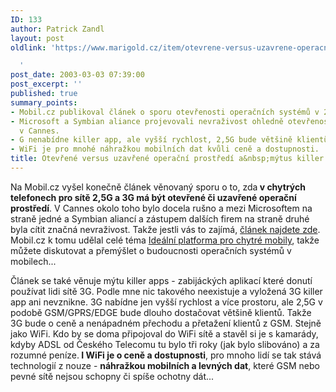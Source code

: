 ```yaml
---
ID: 133
author: Patrick Zandl
layout: post
oldlink: 'https://www.marigold.cz/item/otevrene-versus-uzavrene-operacni-prostredi-a-mytus-killer-app

  '
post_date: 2003-03-03 07:39:00
post_excerpt: ''
published: true
summary_points:
- Mobil.cz publikoval článek o sporu otevřenosti operačních systémů v 2,5G/3G telefonech.
- Microsoft a Symbian aliance projevovali nevraživost ohledně otevřenosti systémů
  v Cannes.
- G nenabídne killer app, ale vyšší rychlost, 2,5G bude většině klientů dlouho stačit.
- WiFi je pro mnohé náhražkou mobilních dat kvůli ceně a dostupnosti.
title: Otevřené versus uzavřené operační prostředí a&nbsp;mýtus killer app
---
```


<p>
Na Mobil.cz vyšel konečně článek věnovaný sporu o to, zda<STRONG> v chytrých telefonech pro sítě 2,5G a 3G má být otevřené či uzavřené operační prostředí</STRONG>. V Cannes okolo toho bylo docela rušno a mezi Microsoftem na straně jedné a Symbian aliancí a zástupem dalších firem na straně druhé byla cítit značná nevraživost. Takže jestli vás to zajímá, <A href="http://www.mobil.cz/mobilni_komunikace/mobilni_technologie/UMTS/opensys030224.html" target=_blank>článek najdete zde</A>. Mobil.cz k tomu udělal celé téma <A href="http://www.mobil.cz/domov/platformasmartphony030303.html" target=_blank>Ideální platforma pro chytré mobily</A>, takže můžete diskutovat a přemýšlet o budoucnosti operačních systémů v mobilech...</p>

<p>
Článek se také věnuje mýtu killer apps - zabijáckých aplikací které donutí používat lidi sítě 3G. Podle mne nic takového neexistuje a vyložená 3G killer app ani nevznikne. 3G nabídne jen vyšší rychlost a více prostoru, ale 2,5G v podobě GSM/GPRS/EDGE bude dlouho dostačovat většině klientů. Takže 3G bude o ceně a nenápadném přechodu a přetažení klientů z GSM. Stejně jako WiFi. Kdo by se doma připojoval do WiFi sítě a stavěl si je s kamarády, kdyby ADSL od Českého Telecomu tu bylo tři roky (jak bylo slibováno) a za rozumné peníze.<STRONG> I WiFi je o ceně a dostupnosti</STRONG>, pro mnoho lidí se tak stává technologií z nouze - <STRONG>náhražkou mobilních a levných dat</STRONG>, které GSM nebo pevné sítě nejsou schopny či spíše ochotny dát...</p>